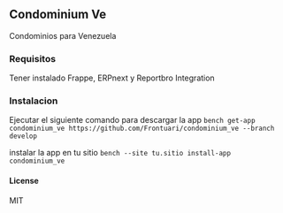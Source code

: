 ## Condominium Ve

Condominios para Venezuela

### Requisitos
Tener instalado Frappe, ERPnext y Reportbro Integration

### Instalacion
Ejecutar el siguiente comando para descargar la app
`bench get-app condominium_ve https://github.com/Frontuari/condominium_ve --branch develop`

instalar la app en tu sitio
`bench --site tu.sitio install-app condominium_ve`

#### License

MIT